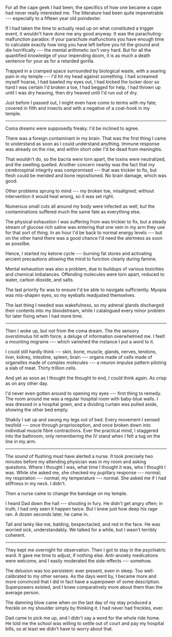 For all the cape geek I had been, the specifics of how one became a cape had never
really interested me. The litterature had been quite impenetrable --- especially to a
fifteen year old poindexter.

If I had taken the time to actually read up on what constituted a trigger event,
it wouldn't have done me any good anyway. It was the parachuting-malfunction paradox:
if your parachute malfunctions you have enough time to calculate exactly how long you
have left before you hit the ground and die horrifically --- the mental arithmetic isn't
very hard. But for all the quantified knowledge of your impending doom, it is as much a
death sentence for your as for a retarded gorilla.

Trapped in a cramped space surrounded by biological waste, with a searing pain in my temple
--- I'd hit my head against something. I had screamed myself hoarse,
I had bawled my eyes out, I had kicked the locker door so hard I was certain I'd broken a toe,
I had begged for help, I had thrown up until I was dry heaving, then dry heaved until I'd run
out of dry.

Just before I passed out, I might even have come to terms with my fate; covered in filth and
insects and with a negative of a coat-hook in my temple.

----

Coma dreams were supposedly freaky. I'd be inclined to agree.

There was a foreign contaminant in my brain. That was the first thing I came to understand as soon
as I could understand anything. Immune response was already on the rise, and within short oder I'd
be dead from meningitis.

That wouldn't do, so the bacria were torn apart, the toxins were neutralized, and the swelling quelled.
Another concern nearby was the fact that my cerebrospinal integrity was compromised --- that was trickier
to fix, but flesh could be mended and bone repositioned. No brain damage, which was good.

Other problems sprung to mind --- my broken toe, misaligned; without intervention it would heal wrong, so
it was set right.

Numerous small cuts all around my body were infected as well, but the contaminations suffered much the same
fate as everything else.

The physical exhaustion I was suffering from was trickier to fix, but a steady stream of glucose rich
saline was entering that one vein in my arm they use for that sort of thing. In an hour I'd be back to normal
energy levels --- but on the other hand there was a good chance I'd need the alertness as soon as possilbe.

Hence, I started my ketone cycle --- burning fat stores and activating ancient precautions allowing the mind
to function clearly during famine.

Mental exhaustion was also a problem, due to buildups of various toxicities and chemical imbalances. Offending
molecules were torn apart, reduced to water, carbon dioxide, and salts.

The last priority fix was to ensure I'd be able to navigate sufficiently. Myopia was mis-shapen eyes, so
my eyeballs readjusted themselves.

The last thing I needed was wakefulness, so my adrenal glands discharged their contents into my bloodstream,
while I catalogued every minor problem for later fixing when I had more time.

----

Then I woke up, but not from the coma dream. The the sensory
overstimulus hit with force; a deluge of information overwhelmed me. I feelt a mounting
migraine --- which vanished the instance I put a word to it.

I could still hardly think --- skin, bone, muscle, glands, nerves, tendons, liver, kidney, intestine,
spleen, brain --- organs made of cells made of organelles made of complex molecules
--- a neuron impulse pattern piloting a slab of meat. Thirty trillion cells.

And yet as soon as I thought the thought to end, I could think again. As crisp as on any other day.

I'd never even gotten around to opening my eyes --- first thing to remedy. The room around me was a regular
hospital room with baby-blue walls. I was dressed in a hospital gown, and a dividing curtain was pulled aside,
showing the other bed empty.

Shakily I sat up and swung my legs out of bed. Every movement I sensed twofold --- once through proprioception,
and once broken down into individual muscle fibre contractions. Ever the practical mind, I staggered into the
bathroom, only remembering the IV stand when I felt a tug on the line in my arm.

----

The sound of flushing must have alerted a nurse. It took precisely two minutes before my attending physician
was in my room and asking questions. Where I thought I was, what time I thought it was, who I thought I was.
While she asked me, she checked my pupillary response --- normal; my respiration --- normal;
my temperature --- normal. She asked me if I had stiffness in my neck. I didn't.

Then a nurse came to change the bandage on my temple.

I heard Dad down the hall --- shouting in fury. He didn't
get angry often; in truth, I had only seen it happen twice. But I knew just how deep his rage
ran. A dozen seconds later, he came in.

Tall and lanky like me, balding, bespectacled, and red in the face. He was worried sick,
understandably. We talked for a while, but I wasn't terribly coherent.

----

They kept me overnight for observation. Then I got to stay in the psychiatric ward. It gave me
time to adjust, if nothing else. Anti-anxiety medications were welcome, and I easily moderated the
side-effects --- somehow.

The delusion was too persistent: ever present, even in sleep. Too well-calibrated to my other senses.
As the days went by, I became more and more convinced that I did in fact have a superpower of some
description. Superpowers existed, and I knew comparatively more about them than the average person.

The damning blow came when on the last day of my stay produced a freckle on my shoulder simply by thinking it.
I had never had freckles, ever.

Dad came to pick me up, and I didn't say a word for the whole ride home. He told me the school was willing
to settle out of court and pay my hospital bills, so at least we didn't have to worry about that.
